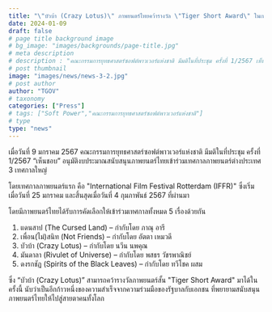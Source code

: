 ```yaml
---
title: "\"บัวบ้า (Crazy Lotus)\" ภาพยนตร์ไทยคว้ารางวัล \"Tiger Short Award\" ในเทศกาลภาพยนตร์นานาชาติรอตเตอร์ดัม"
date: 2024-01-09
draft: false
# page title background image
# bg_image: "images/backgrounds/page-title.jpg"
# meta description
# description : "คณะกรรมการยุทธศาสตร์ซอฟต์พาวเวอร์แห่งชาติ มีมติในที่ประชุม ครั้งที่ 1/2567 เห็นชอบ อนุมัติงบประมาณสนับสนุนภาพยนตร์ไทยเข้าร่วมเทศกาลภาพยนตร์ต่างประเทศ 3 เทศกาลใหญ่ "
# post thumbnail
image: "images/news/news-3-2.jpg"
# post author
author: "TGOV"
# taxonomy
categories: ["Press"]
# tags: ["Soft Power","คณะกรรมการยุทธศาสตร์ซอฟต์พาวเวอร์แห่งชาติ"]
# type
type: "news"
---
```


เมื่อวันที่ 9 มกราคม 2567 คณะกรรมการยุทธศาสตร์ซอฟต์พาวเวอร์แห่งชาติ มีมติในที่ประชุม ครั้งที่ 1/2567 “เห็นชอบ” อนุมัติงบประมาณสนับสนุนภาพยนตร์ไทยเข้าร่วมเทศกาลภาพยนตร์ต่างประเทศ 3 เทศกาลใหญ่ 

โดยเทศกาลภาพยนตร์แรก คือ "International Film Festival Rotterdam (IFFR)" ซึ่งเริ่มเมื่อวันที่ 25 มกราคม และสิ้นสุดเมื่อวันที่ 4 กุมภาพันธ์ 2567 ที่ผ่านมา 

โดยมีภาพยนตร์ไทยได้รับการคัดเลือกให้เข้าร่วมเทศกาลทั้งหมด 5 เรื่องด้วยกัน 

1. แดนสาป (The Cursed Land) – กำกับโดย ภาณุ อารี
2. เพื่อน(ไม่)สนิท (Not Friends) – กำกับโดย อัตตา เหมวดี
3. บัวบ้า (Crazy Lotus) – กำกับโดย นวีน นพคุณ
4. มันดาลา (Rivulet of Universe) – กำกับโดย พสธร วัชรพาณิชย์
5. ดงรกชัฏ (Spirits of the Black Leaves) – กำกับโดย ทวีโชค ผสม

ซึ่ง “บัวบ้า (Crazy Lotus)” สามารถคว้ารางวัลภาพยนตร์สั้น "Tiger Short Award" มาได้ในครั้งนี้ นับว่าเป็นอีกก้าวหนึ่งของความสำเร็จจากความร่วมมือของรัฐบาลกับเอกชน ที่พยายามสนับสนุนภาพยนตร์ไทยให้ไปสู่สายตาคนทั้งโลก
